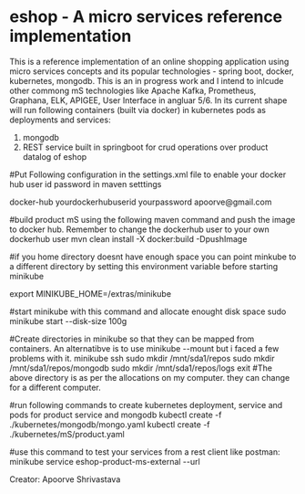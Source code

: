 # eshop - A micro services reference implementation
This is a reference implementation of an online shopping application using micro services concepts and its popular technologies - spring boot, docker, kubernetes, mongodb. This is an in progress work and I intend to inlcude other commong mS technologies like Apache Kafka, Prometheus, Graphana, ELK, APIGEE, User Interface in angluar 5/6. In its current shape will run following containers (built via docker) in kubernetes pods as deployments and services:
1. mongodb
2. REST service built in springboot for crud operations over product datalog of eshop



#Put Following configuration in the settings.xml file to enable your docker hub user id password in maven setttings

<server>
  <id>docker-hub</id>
  <username>yourdockerhubuserid</username>
  <password>yourpassword</password>
  <configuration>
    <email>apoorve@gmail.com</email>
  </configuration>
</server>

#build product mS using the following maven command and push the image to docker hub. Remember to change the dockerhub user to your own dockerhub user
mvn clean install -X docker:build -DpushImage

#if you home directory doesnt have enough space you can point minkube to a different directory by setting this environment variable before starting minikube

export MINIKUBE_HOME=/extras/minikube

#start minikube with this command and allocate enought disk space
sudo minikube start --disk-size 100g

#Create directories in minikube so that they can be mapped from containers. An alternatibve is to use minikube --mount but i faced a few problems with it. 
minikube ssh
sudo mkdir /mnt/sda1/repos
sudo mkdir /mnt/sda1/repos/mongodb
sudo mkdir /mnt/sda1/repos/logs
exit
#The above directory is as per the allocations on my computer. they can change for a different computer.

#run following commands to create kubernetes deployment, service and pods for product service and mongodb
kubectl create -f ./kubernetes/mongodb/mongo.yaml
kubectl create -f ./kubernetes/mS/product.yaml

#use this command to test your services from a rest client like postman:
minikube service eshop-product-ms-external --url


Creator: Apoorve Shrivastava
